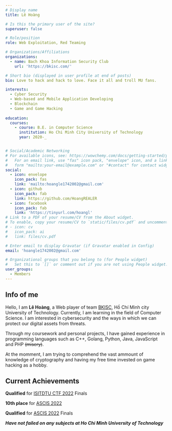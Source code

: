 ```yaml
---
# Display name
title: Lê Hoàng

# Is this the primary user of the site?
superuser: false

# Role/position
role: Web Exploitation, Red Teaming

# Organizations/Affiliations
organizations:
  - name: Bach Khoa Information Security Club
    url: 'https://bkisc.com/'

# Short bio (displayed in user profile at end of posts)
bio: Love to hack and hack to love. Face it all and troll MU fans.

interests:
  - Cyber Security
  - Web-based and Mobile Application Developing 
  - Blockchain
  - Game and Game Hacking
  
education:
  courses:
    - course: B.E. in Computer Science
      institution: Ho Chi Minh City University of Technology
      year: 2020-_


# Social/Academic Networking
# For available icons, see: https://wowchemy.com/docs/getting-started/page-builder/#icons
#   For an email link, use "fas" icon pack, "envelope" icon, and a link in the
#   form "mailto:your-email@example.com" or "#contact" for contact widget.
social:
  - icon: envelope
    icon_pack: fas
    link: 'mailto:hoangle1742002@gmail.com'
  - icon: github
    icon_pack: fab
    link: https://github.com/HoangREALER
  - icon: facebook
    icon_pack: fab
    link: 'https://tinyurl.com/hoangl'
# Link to a PDF of your resume/CV from the About widget.
# To enable, copy your resume/CV to `static/files/cv.pdf` and uncomment the lines below.
# - icon: cv
#   icon_pack: ai
#   link: files/cv.pdf

# Enter email to display Gravatar (if Gravatar enabled in Config)
email: 'hoangle1742002@gmail.com'

# Organizational groups that you belong to (for People widget)
#   Set this to `[]` or comment out if you are not using People widget.
user_groups:
  - Members
---
```


## Info of me

Hello, I am **Lê Hoàng**, a Web player of team [BKISC](https://bkisc.com), Hồ Chí Minh city University of Technology. Currently, I am learning in the field of Computer Science. I am interested in cybersecurity and the ways in which we can protect our digital assets from threats.

Through my coursework and personal projects, I have gained experience in programming languages such as C++, Golang, Python, Java, JavaScript and PHP ~~(misery)~~.

At the momment, I am trying to comprehend the vast ammount of knowledge of cryptography and having my free time invested on game hacking as a hobby.


## Current Achievements

**Qualified** for [ISITDTU CTF 2022](https://ctftime.org/ctf/258) Finals


**10th place** for [ASCIS 2022](https://ascis.vnisa.org.vn/)


**Qualified** for [ASCIS 2022](https://ascis.vnisa.org.vn/) Finals


***Have not failed on any subjects at Ho Chi Minh University of Technology***